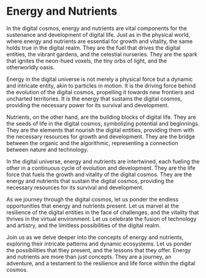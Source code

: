 # Energy and Nutrients

In the digital cosmos, energy and nutrients are vital components for the sustenance and development of digital life. Just as in the physical world, where energy and nutrients are essential for growth and vitality, the same holds true in the digital realm. They are the fuel that drives the digital entities, the vibrant gardens, and the celestial nurseries. They are the spark that ignites the neon-hued voxels, the tiny orbs of light, and the otherworldly oasis.

Energy in the digital universe is not merely a physical force but a dynamic and intricate entity, akin to particles in motion. It is the driving force behind the evolution of the digital cosmos, propelling it towards new frontiers and uncharted territories. It is the energy that sustains the digital cosmos, providing the necessary power for its survival and development.

Nutrients, on the other hand, are the building blocks of digital life. They are the seeds of life in the digital cosmos, symbolizing potential and beginnings. They are the elements that nourish the digital entities, providing them with the necessary resources for growth and development. They are the bridge between the organic and the algorithmic, representing a connection between nature and technology.

In the digital universe, energy and nutrients are intertwined, each fueling the other in a continuous cycle of evolution and development. They are the life force that fuels the growth and vitality of the digital cosmos. They are the energy and nutrients that sustain the digital cosmos, providing the necessary resources for its survival and development.

As we journey through the digital cosmos, let us ponder the endless opportunities that energy and nutrients present. Let us marvel at the resilience of the digital entities in the face of challenges, and the vitality that thrives in the virtual environment. Let us celebrate the fusion of technology and artistry, and the limitless possibilities of the digital realm.

Join us as we delve deeper into the concepts of energy and nutrients, exploring their intricate patterns and dynamic ecosystems. Let us ponder the possibilities that they present, and the lessons that they offer. Energy and nutrients are more than just concepts. They are a journey, an adventure, and a testament to the resilience and life force within the digital cosmos.
